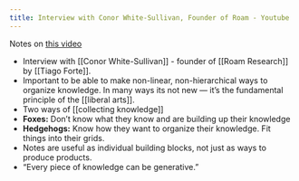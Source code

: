 ```yaml
---
title: Interview with Conor White-Sullivan, Founder of Roam - Youtube
---
```


Notes on [this video](https://www.youtube.com/watch?v=Hw2kJF_kxjE&feature=youtu.be)

-   Interview with [[Conor White-Sullivan]] - founder of [[Roam Research]] by [[Tiago Forte]].
-   Important to be able to make non-linear, non-hierarchical ways to organize knowledge. In many ways its not new &#x2014; it&rsquo;s the fundamental principle of the [[liberal arts]].
-   Two ways of [[collecting knowledge]]
-   **Foxes:** Don&rsquo;t know what they know and are building up their knowledge
-   **Hedgehogs:** Know how they want to organize their knowledge. Fit things into their grids.
-   Notes are useful as individual building blocks, not just as ways to produce products.
-   &ldquo;Every piece of knowledge can be generative.&rdquo;

